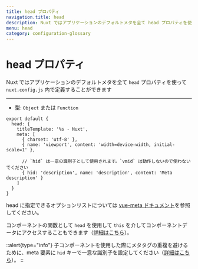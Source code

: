 ```yaml
---
title: head プロパティ
navigation.title: head
description: Nuxt ではアプリケーションのデフォルトメタを全て head プロパティを使って nuxt.config.js 内で定義することができます
menu: head
category: configuration-glossary
---
```

# head プロパティ

Nuxt ではアプリケーションのデフォルトメタを全て `head` プロパティを使って `nuxt.config.js` 内で定義することができます

---

- 型: `Object` または `Function`

```js{}[nuxt.config.js]
export default {
  head: {
    titleTemplate: '%s - Nuxt',
    meta: [
      { charset: 'utf-8' },
      { name: 'viewport', content: 'width=device-width, initial-scale=1' },

      // `hid` は一意の識別子として使用されます。`vmid` は動作しないので使わないでください
      { hid: 'description', name: 'description', content: 'Meta description' }
    ]
  }
}
```

head に指定できるオプションリストについては [vue-meta ドキュメント](https://vue-meta.nuxtjs.org/api/#metainfo-properties)を参照してください。

コンポーネントの関数として `head` を使用して `this` を介してコンポーネントデータにアクセスすることもできます（[詳細はこちら](/docs/components-glossary/head)）。

::alert{type="info"}
子コンポーネントを使用した際にメタタグの重複を避けるために、meta 要素に `hid` キーで一意な識別子を設定してください（[詳細はこちら](https://vue-meta.nuxtjs.org/api/#tagidkeyname)）。
::
